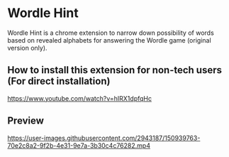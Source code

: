 # Wordle Hint

Wordle Hint is a chrome extension to narrow down possibility of words based on revealed alphabets for answering the Wordle game (original version only).

## How to install this extension for non-tech users (For direct installation)

https://www.youtube.com/watch?v=hIRX1dpfqHc

## Preview

https://user-images.githubusercontent.com/2943187/150939763-70e2c8a2-9f2b-4e31-9e7a-3b30c4c76282.mp4


